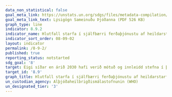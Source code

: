 ```yaml
---
data_non_statistical: false
goal_meta_link: https://unstats.un.org/sdgs/files/metadata-compilation/Metadata-Goal-8.pdf
goal_meta_link_text: Lýsigögn Sameinuðu Þjóðanna (PDF 526 KB)
graph_type: line
indicator: 8.9.2
indicator_name: Hlutfall starfa í sjálfbærri ferðaþjónustu af heildarstarfafjölda í ferðaþjónustu.
indicator_sort_order: 08-09-02
layout: indicator
permalink: /8-9-2/
published: true
reporting_status: notstarted
sdg_goal: '8'
target: Eigi síðar en árið 2030 hafi verið mótuð og innleidd stefna í því skyni að stuðla að sjálfbærri ferðaþjónustu sem skapar störf og leggur áherslu á staðbundna menningu og framleiðsluvörur
target_id: '8.9'
graph_title: Hlutfall starfa í sjálfbærri ferðaþjónustu af heildarstarfafjölda í ferðaþjónustu.
un_custodian_agency: Alþjóðaheilbrigðismálastofnunin (WHO)
un_designated_tier: '3'
---
```

